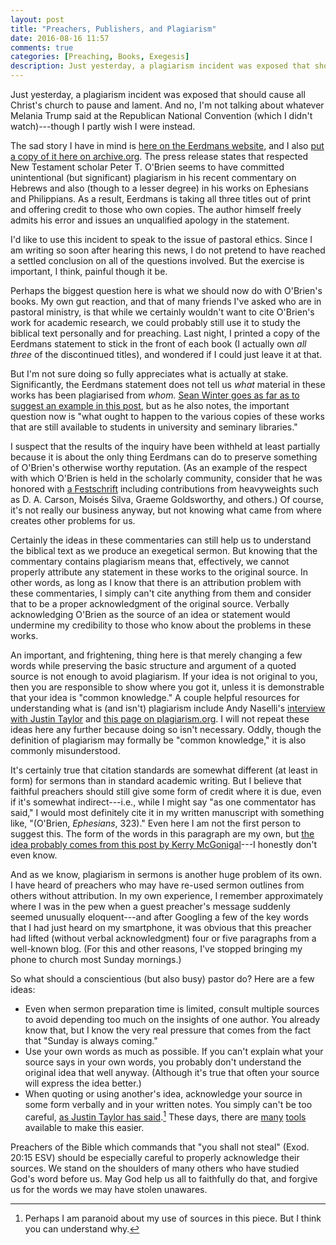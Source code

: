 ```yaml
---
layout: post
title: "Preachers, Publishers, and Plagiarism"
date: 2016-08-16 11:57
comments: true
categories: [Preaching, Books, Exegesis]
description: Just yesterday, a plagiarism incident was exposed that should cause all Christ's church to pause and lament.
---
```


Just yesterday, a plagiarism incident was exposed that should cause all Christ's church to pause and lament. And no, I'm not talking about whatever Melania Trump said at the Republican National Convention (which I didn't watch)---though I partly wish I were instead.

The sad story I have in mind is [here on the Eerdmans website](http://www.eerdmans.com/Pages/Item/59043/Commentary-Statement.aspx), and I also [put a copy of it here on archive.org](https://web.archive.org/web/20160816191752/http://www.eerdmans.com/Pages/Item/59043/Commentary-Statement.aspx). The press release states that respected New Testament scholar Peter T. O'Brien seems to have committed unintentional (but significant) plagiarism in his recent commentary on Hebrews and also (though to a lesser degree) in his works on Ephesians and Philippians. As a result, Eerdmans is taking all three titles out of print and offering credit to those who own copies. The author himself freely admits his error and issues an unqualified apology in the statement.

I'd like to use this incident to speak to the issue of pastoral ethics. Since I am writing so soon after hearing this news, I do not pretend to have reached a settled conclusion on all of the questions involved. But the exercise is important, I think, painful though it be.

Perhaps the biggest question here is what we should now do with O'Brien's books. My own gut reaction, and that of many friends I've asked who are in pastoral ministry, is that while we certainly wouldn't want to cite O'Brien's work for academic research, we could probably still use it to study the biblical text personally and for preaching. Last night, I printed a copy of the Eerdmans statement to stick in the front of each book (I actually own *all three* of the discontinued titles), and wondered if I could just leave it at that.

But I'm not sure doing so fully appreciates what is actually at stake. Significantly, the Eerdmans statement does not tell us *what* material in these works has been plagiarised from *whom.* [Sean Winter goes as far as to suggest an example in this post](https://seanfwinter.com/2016/08/16/on-commentaries-and-plagiarism/), but as he also notes, the important question now is "what ought to happen to the various copies of these works that are still available to students in university and seminary libraries."

I suspect that the results of the inquiry have been withheld at least partially because it is about the only thing Eerdmans can do to preserve something of O'Brien's otherwise worthy reputation. (As an example of the respect with which O'Brien is held in the scholarly community, consider that he was honored with [a Festschrift](https://www.amazon.com/Gospel-Nations-Perspectives-Pauls-Mission/dp/0830815570) including contributions from heavyweights such as D. A. Carson, Moisés Silva, Graeme Goldsworthy, and others.) Of course, it's not really our business anyway, but not knowing what came from where creates other problems for us.

Certainly the ideas in these commentaries can still help us to understand the biblical text as we produce an exegetical sermon. But knowing that the commentary contains plagiarism means that, effectively, we cannot properly attribute any statement in these works to the original source. In other words, as long as I know that there is an attribution problem with these commentaries, I simply can't cite anything from them and consider that to be a proper acknowledgment of the original source. Verbally acknowledging O'Brien as the source of an idea or statement would undermine my credibility to those who know about the problems in these works.

An important, and frightening, thing here is that merely changing a few words while preserving the basic structure and argument of a quoted source is not enough to avoid plagiarism. If your idea is not original to you, then you are responsible to show where you got it, unless it is demonstrable that your idea is "common knowledge." A couple helpful resources for understanding what is (and isn't) plagiarism include Andy Naselli's [interview with Justin Taylor](http://andynaselli.com/on-plagiarism-an-interview-with-justin-taylor) and [this page on plagiarism.org](http://www.plagiarism.org/plagiarism-101/what-is-plagiarism). I will not repeat these ideas here any further because doing so isn't necessary. Oddly, though the definition of plagiarism may formally be "common knowledge," it is also commonly misunderstood.

It's certainly true that citation standards are somewhat different (at least in form) for sermons than in standard academic writing. But I believe that faithful preachers should still give some form of credit where it is due, even if it's somewhat indirect---i.e., while I might say "as one commentator has said," I would most definitely cite it in my written manuscript with something like, "(O'Brien, *Ephesians*, 323)." Even here I am not the first person to suggest this. The form of the words in this paragraph are my own, but [the idea probably comes from this post by Kerry McGonigal](http://preachingandpreachers.com/2016/06/24/stop-thief-should-i-have-put-that-in-quotes/)---I honestly don't even know.

And as we know, plagiarism in sermons is another huge problem of its own. I have heard of preachers who may have re-used sermon outlines from others without attribution. In my own experience, I remember approximately where I was in the pew when a guest preacher's message suddenly seemed unusually eloquent---and after Googling a few of the key words that I had just heard on my smartphone, it was obvious that this preacher had lifted (without verbal acknowledgment) four or five paragraphs from a well-known blog. (For this and other reasons, I've stopped bringing my phone to church most Sunday mornings.)

So what should a conscientious (but also busy) pastor do? Here are a few ideas:

* Even when sermon preparation time is limited, consult multiple sources to avoid depending too much on the insights of one author. You already know that, but I know the very real pressure that comes from the fact that "Sunday is always coming."
* Use your own words as much as possible. If you can't explain what your source says in your own words, you probably don't understand the original idea that well anyway. (Although it's true that often your source will express the idea better.)
* When quoting or using another's idea, acknowledge your source in some form verbally and in your written notes. You simply can't be too careful, [as Justin Taylor has said](https://twitter.com/between2worlds/status/765395373653233665).[^1] These days, there are [many](https://blog.logos.com/2016/06/avoid-plagiarism-sermons-papers/) [tools](http://duncanjohnson.ca/Student-Writing-Helps/zotero/2014/10/30/creating-citations-zotero.html) available to make this easier.

[^1]: Perhaps I am paranoid about my use of sources in this piece. But I think you can understand why.

Preachers of the Bible which commands that "you shall not steal" (Exod. 20:15 ESV) should be especially careful to properly acknowledge their sources. We stand on the shoulders of many others who have studied God's word before us. May God help us all to faithfully do that, and forgive us for the words we may have stolen unawares.